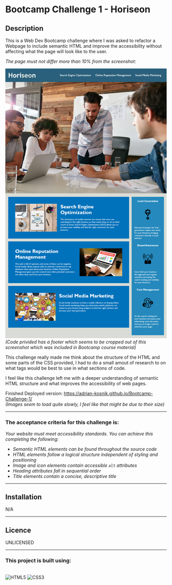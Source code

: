 # **Bootcamp Challenge 1 - Horiseon**

## **Description**

This is a Web Dev Bootcamp challenge where I was asked to refactor a Webpage to include semantic HTML and improve the accessibility without affecting what the page will look like to the user.

*The page must not differ more than 10% from the screenshot:*

![alt text](challenge_info/01-html-css-git-challenge-demo.png)
*(Code privided has a footer which seems to be cropped out of this screenshot which was included in Bootcamp course material)*

This challenge really made me think about the structure of the HTML and some parts of the CSS provided, I had to do a small amout of research to on what tags would be best to use in what sections of code.

I feel like this challenge left me with a deeper understanding of semantic HTML structure and what improves the accessibility of web pages.

Finished Deployed version:
https://adrian-kosnik.github.io/Bootcamp-Challenge-1/ <br>
*(Images seem to load quite slowly, I feel like that might be due to their size)*

---

### **The acceptance criteria for this challenge is:**

 *Your website must meet accessibility standards. You can achieve this completing the following:*

* *Semantic HTML elements can be found throughout the source code*
* *HTML elements follow a logical structure independent of styling and positioning*
* *Image and icon elements contain accessible `alt` attributes*
* *Heading attributes fall in sequential order*
* *Title elements contain a concise, descriptive title*

---

## **Installation**
N/A

---

## **Licence**
UNLICENSED

---
### **This project is built using:**
\
![HTML5](https://img.shields.io/badge/html5-%23E34F26.svg?style=for-the-badge&logo=html5&logoColor=white) ![CSS3](https://img.shields.io/badge/css3-%231572B6.svg?style=for-the-badge&logo=css3&logoColor=white)